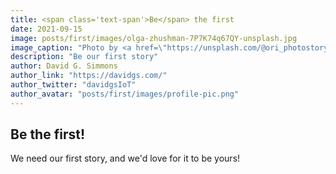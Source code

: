 ```yaml
---
title: <span class='text-span'>Be</span> the first
date: 2021-09-15
image: posts/first/images/olga-zhushman-7P7K74q67QY-unsplash.jpg
image_caption: "Photo by <a href=\"https://unsplash.com/@ori_photostory?utm_source=unsplash&utm_medium=referral&utm_content=creditCopyText\">Olga Zhushman</a> on <a href=\"https://unsplash.com/s/photos/avocado?utm_source=unsplash&utm_medium=referral&utm_content=creditCopyText\">Unsplash</a>"
description: "Be our first story"
author: David G. Simmons
author_link: "https://davidgs.com/"
author_twitter: "davidgsIoT"
author_avatar: "posts/first/images/profile-pic.png"
---
```


## <span class='text-span'>Be</span> the first!

We need our first story, and we'd love for it to be yours!